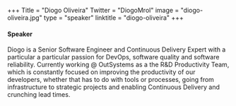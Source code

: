 +++
Title = "Diogo Oliveira"
Twitter = "DiogoMrol"
image = "diogo-oliveira.jpg"
type = "speaker"
linktitle = "diogo-oliveira"
+++

#### Speaker

Diogo is a Senior Software Engineer and Continuous Delivery Expert with a particular a particular passion for DevOps, software quality and software reliability. Currently working @ OutSystems as a the R&D Productivity Team, which is constantly focused on improving the productivity of our developers, whether that has to do with tools or processes, going from infrastructure to strategic projects and enabling Continuous Delivery and crunching lead times.